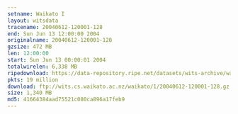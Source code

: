 ```yaml
---
setname: Waikato I
layout: witsdata
tracename: 20040612-120001-128
end: Sun Jun 13 12:00:00 2004
originalname: 20040612-120001-128
gzsize: 472 MB
len: 12:00:00
start: Sun Jun 13 00:00:01 2004
totalwirelen: 6,338 MB
ripedownload: https://data-repository.ripe.net/datasets/wits-archive/waikato/1/20040612-120001-128.gz
pkts: 19 million
download: ftp://wits.cs.waikato.ac.nz/waikato/1/20040612-120001-128.gz
size: 1,340 MB
md5: 41664384aad75521c080ca896a17feb9
---
```

